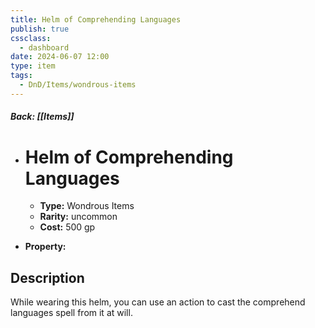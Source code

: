 ```yaml
---
title: Helm of Comprehending Languages
publish: true
cssclass:
  - dashboard
date: 2024-06-07 12:00
type: item
tags:
  - DnD/Items/wondrous-items
---
```


##### Back: [[Items]]

- # Helm of Comprehending Languages

    - **Type:** Wondrous Items
    - **Rarity:** uncommon
    - **Cost:** 500 gp
- **Property:** 



## Description 

While wearing this helm, you can use an action to cast the comprehend languages spell from it at will.
